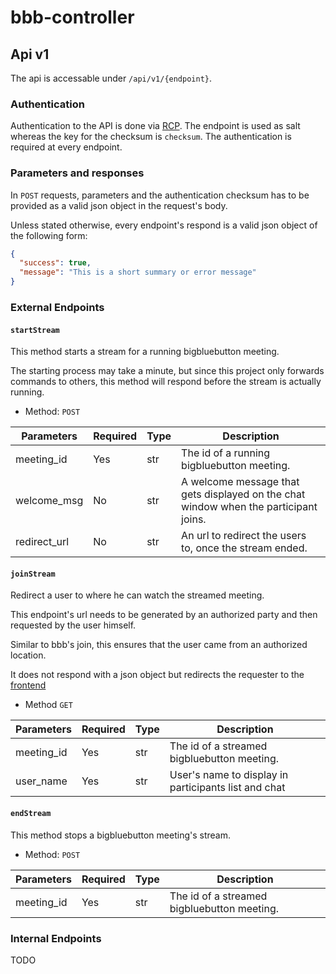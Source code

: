 # bbb-controller

## Api v1

The api is accessable under `/api/v1/{endpoint}`.

### Authentication
Authentication to the API is done via [RCP](https://github.com/myOmikron/rcp).
The endpoint is used as salt whereas the key for the checksum is `checksum`.
The authentication is required at every endpoint.

### Parameters and responses

In `POST` requests, parameters and the authentication checksum has to be provided as a valid json object in the request's body.

Unless stated otherwise, every endpoint's respond is a valid json object of the following form:

```json
{
  "success": true,
  "message": "This is a short summary or error message"
}
```

### External Endpoints

#### `startStream`

This method starts a stream for a running bigbluebutton meeting.

The starting process may take a minute, but since this project only forwards commands to others, this method will respond before the stream is actually running.

- Method: `POST`

Parameters      | Required | Type | Description
----------------|----------|------|------------
meeting_id      | Yes      | str  | The id of a running bigbluebutton meeting.
welcome_msg     | No       | str  | A welcome message that gets displayed on the chat window when the participant joins.
redirect_url    | No       | str  | An url to redirect the users to, once the stream ended.

#### `joinStream`

Redirect a user to where he can watch the streamed meeting.

This endpoint's url needs to be generated by an authorized party and then requested by the user himself.

Similar to bbb's join, this ensures that the user came from an authorized location.

It does not respond with a json object but redirects the requester to the [frontend](https://github.com/myOmikron/bbb-frontend)

- Method `GET`

Parameters      | Required | Type | Description
----------------|----------|------|------------
meeting_id      | Yes      | str  | The id of a streamed bigbluebutton meeting.
user_name       | Yes      | str  | User's name to display in participants list and chat

#### `endStream`

This method stops a bigbluebutton meeting's stream.

- Method: `POST`

Parameters      | Required | Type | Description
----------------|----------|------|------------
meeting_id      | Yes      | str  | The id of a streamed bigbluebutton meeting.

### Internal Endpoints

TODO
